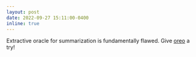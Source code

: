 ```yaml
---
layout: post
date: 2022-09-27 15:11:00-0400
inline: true
---
```

Extractive oracle for summarization is fundamentally flawed. Give [oreo](https://arxiv.org/pdf/2209.12714.pdf) a try!
